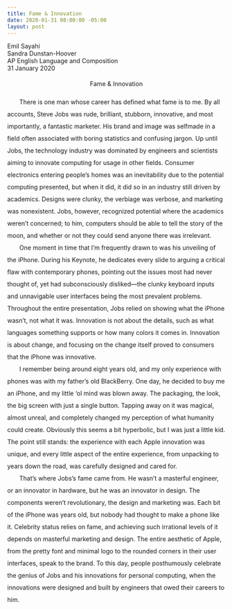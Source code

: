 ```yaml
---
title: Fame & Innovation
date: 2020-01-31 08:00:00 -05:00
layout: post
---
```


<article>
<p>
Emil Sayahi<br>
Sandra Dunstan-Hoover<br>
AP English Language and Composition<br>
31 January 2020<br>
</p>

<p align="center" style="line-height: 2;">Fame & Innovation</p>
<p style="line-height: 2;">
	&emsp;&emsp;There is one man whose career has defined what fame is to me. By all accounts, Steve Jobs was rude, brilliant, stubborn, innovative, and most importantly, a fantastic marketer. His brand and image was selfmade in a field often associated with boring statistics and confusing jargon. Up until Jobs, the technology industry was dominated by engineers and scientists aiming to innovate computing for usage in other fields. Consumer electronics entering people’s homes was an inevitability due to the potential computing presented, but when it did, it did so in an industry still driven by academics. Designs were clunky, the verbiage was verbose, and marketing was nonexistent. Jobs, however, recognized potential where the academics weren’t concerned; to him, computers should be able to tell the story of the moon, and whether or not they could send anyone there was irrelevant.<br>
	&emsp;&emsp;One moment in time that I’m frequently drawn to was his unveiling of the iPhone. During his Keynote, he dedicates every slide to arguing a critical flaw with contemporary phones, pointing out the issues most had never thought of, yet had subconsciously disliked—the clunky keyboard inputs and unnavigable user interfaces being the most prevalent problems. Throughout the entire presentation, Jobs relied on showing what the iPhone wasn’t, not what it was. Innovation is not about the details, such as what languages something supports or how many colors it comes in. Innovation is about change, and focusing on the change itself proved to consumers that the iPhone was innovative.<br>
	&emsp;&emsp;I remember being around eight years old, and my only experience with phones was with my father’s old BlackBerry. One day, he decided to buy me an iPhone, and my little ‘ol mind was blown away. The packaging, the look, the big screen with just a single button. Tapping away on it was magical, almost unreal, and completely changed my perception of what humanity could create. Obviously this seems a bit hyperbolic, but I was just a little kid. The point still stands: the experience with each Apple innovation was unique, and every little aspect of the entire experience, from unpacking to years down the road, was carefully designed and cared for.<br>
	&emsp;&emsp;That’s where Jobs’s fame came from. He wasn’t a masterful engineer, or an innovator in hardware, but he was an innovator in design. The components weren’t revolutionary, the design and marketing was. Each bit of the iPhone was years old, but nobody had thought to make a phone like it. Celebrity status relies on fame, and achieving such irrational levels of it depends on masterful marketing and design. The entire aesthetic of Apple, from the pretty font and minimal logo to the rounded corners in their user interfaces, speak to the brand. To this day, people posthumously celebrate the genius of Jobs and his innovations for personal computing, when the innovations were designed and built by engineers that owed their careers to him.